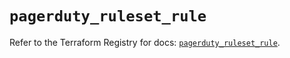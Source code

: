 # `pagerduty_ruleset_rule`

Refer to the Terraform Registry for docs: [`pagerduty_ruleset_rule`](https://registry.terraform.io/providers/pagerduty/pagerduty/3.23.1/docs/resources/ruleset_rule).
